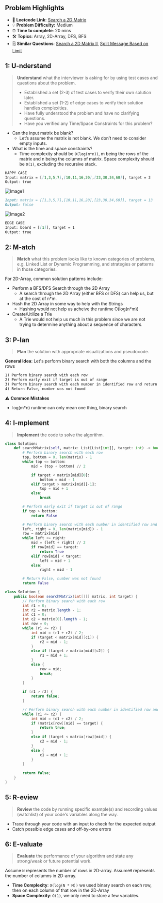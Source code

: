 ## Problem Highlights

* 🔗 **Leetcode Link:** [Search a 2D Matrix](https://leetcode.com/problems/search-a-2d-matrix/) 
* 💡 **Problem Difficulty:** Medium
* ⏰ **Time to complete**: 20 mins
* 🛠️ **Topics**: Array, 2D-Array, DFS, BFS
* 🗒️ **Similar Questions**: [Search a 2D Matrix II](https://leetcode.com/problems/search-a-2d-matrix-ii/), [Split Message Based on Limit](https://leetcode.com/problems/split-message-based-on-limit/)
    
## 1: U-nderstand
 
> **Understand** what the interviewer is asking for by using test cases and questions about the problem.
> 
> - Established a set (2-3) of test cases to verify their own solution later.
> - Established a set (1-2) of edge cases to verify their solution handles complexities.
> - Have fully understood the problem and have no clarifying questions.
> - Have you verified any Time/Space Constraints for this problem?

- Can the input matrix be blank?
    - Let’s assume the matrix is not blank. We don’t need to consider empty inputs.
- What is the time and space constraints?
    - Time complexity should be `O(log(m*n))`, m being the rows of the matrix and n being the columns of matrix. Space complexity should be `O(1)`, excluding the recursive stack.


```markdown
HAPPY CASE
Input: matrix = [[1,3,5,7],[10,11,16,20],[23,30,34,60]], target = 3
Output: true
```

![Image1](https://assets.leetcode.com/uploads/2020/10/05/mat.jpg)

```markdown
Input: matrix = [[1,3,5,7],[10,11,16,20],[23,30,34,60]], target = 13
Output: false
```

![Image2](https://assets.leetcode.com/uploads/2020/10/05/mat2.jpg)

```markdown
EDGE CASE
Input: board = [[1]], target = 1
Output: true

```   
    
## 2: M-atch

> **Match** what this problem looks like to known categories of problems, e.g. Linked List or Dynamic Programming, and strategies or patterns in those categories.

For 2D-Array, common solution patterns include:

- Perform a BFS/DFS Search through the 2D Array
    - A search through the 2D Array (either BFS or DFS) can help us, but at the cost of n*m. 
- Hash the 2D Array in some way to help with the Strings
    - Hashing would not help us acheive the runtime O(log(n*m))
- Create/Utilize a Trie
    - A Trie would not help us much in this problem since we are not trying to determine anything about a sequence of characters.

## 3: P-lan

> **Plan** the solution with appropriate visualizations and pseudocode.

**General Idea:** Let's perform binary search with both the columns and the rows

```markdown
1) Perform binary search with each row 
2) Perform early exit if target is out of range
3) Perform binary search with each number in identified row and return True if found.
4) Return False, number was not found
```

⚠️ **Common Mistakes**
* log(m*n) runtime can only mean one thing, binary search

## 4: I-mplement

> **Implement** the code to solve the algorithm.

```python
class Solution:
    def searchMatrix(self, matrix: List[List[int]], target: int) -> bool:
        # Perform binary search with each row 
        top, bottom = 0, len(matrix) - 1
        while top <= bottom:
            mid = (top + bottom) // 2 

            if target < matrix[mid][0]:
                bottom = mid - 1
            elif target > matrix[mid][-1]:
                top = mid + 1
            else:
                break

        # Perform early exit if target is out of range
        if top > bottom:
            return False

        # Perform binary search with each number in identified row and return True if found.
        left, right = 0, len(matrix[mid]) - 1
        row = matrix[mid]
        while left <= right:
            mid = (left + right) // 2
            if row[mid] == target:
                return True
            elif row[mid] < target:
                left = mid + 1
            else:
                right = mid - 1

        # Return False, number was not found
        return False
```
```java
class Solution {
    public boolean searchMatrix(int[][] matrix, int target) {
        // Perform binary search with each row 
        int r1 = 0;
        int r2 = matrix.length - 1;
        int c1 = 0;
        int c2 = matrix[0].length - 1;
        int row = 0;
        while (r1 <= r2) {
            int mid = (r1 + r2) / 2;
            if (target < matrix[mid][c1]) {
                r2 = mid - 1;
            }
            else if (target > matrix[mid][c2]) {
                r1 = mid + 1;
            }
            else {
                row = mid;
                break;
            }
        }
        
        if (r1 > r2) {
            return false;
        } 

        // Perform binary search with each number in identified row and return True if found.
        while (c1 <= c2) {
            int mid = (c1 + c2) / 2;
            if (matrix[row][mid] == target) {
                return true;
            }
            else if (target < matrix[row][mid]) {
                c2 = mid - 1;
            }
            else {
                c1 = mid + 1;
            }
        }
        
        return false;
    }
}
```

## 5: R-eview

> **Review** the code by running specific example(s) and recording values (watchlist) of your code's variables along the way.

- Trace through your code with an input to check for the expected output
- Catch possible edge cases and off-by-one errors

## 6: E-valuate

> **Evaluate** the performance of your algorithm and state any strong/weak or future potential work.

Assume `N` represents the number of rows in 2D-array.
Assume`M` represents the number of columns in 2D-array.


* **Time Complexity**: `O(log(N * M))` we used binary search on each row, then on each column of that row in the 2D-Array
* **Space Complexity**: `O(1)`, we only need to store a few variables.